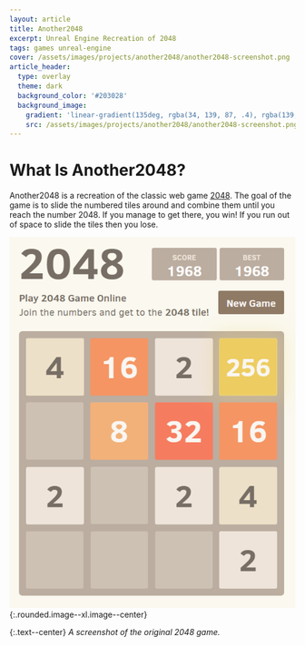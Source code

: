 ```yaml
---
layout: article
title: Another2048
excerpt: Unreal Engine Recreation of 2048
tags: games unreal-engine
cover: /assets/images/projects/another2048/another2048-screenshot.png
article_header:
  type: overlay
  theme: dark
  background_color: '#203028'
  background_image:
    gradient: 'linear-gradient(135deg, rgba(34, 139, 87, .4), rgba(139, 34, 139, .4))'
    src: /assets/images/projects/another2048/another2048-screenshot.png
---
```


# What Is Another2048?
Another2048 is a recreation of the classic web game [2048](https://2048game.com/). The goal of the game is to slide the numbered tiles around and combine them until you reach the number 2048. If you manage to get there, you win! If you run out of space to slide the tiles then you lose.

![Original 2048](/assets/images/projects/another2048/actual-2048.png){:.rounded.image--xl.image--center}

{:.text--center}
*A screenshot of the original 2048 game.*